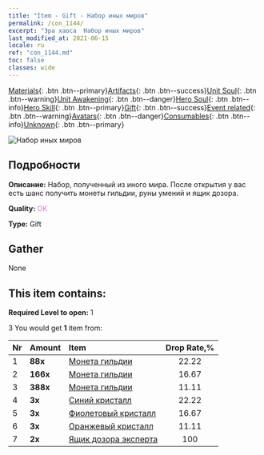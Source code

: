 ```yaml
---
title: "Item - Gift - Набор иных миров"
permalink: /con_1144/
excerpt: "Эра хаоса  Набор иных миров"
last_modified_at: 2021-06-15
locale: ru
ref: "con_1144.md"
toc: false
classes: wide
---
```

 [Materials](/ItemsRU/){: .btn .btn--primary}[Artifacts](/ItemsRU/Artifacts/){: .btn .btn--success}[Unit Soul](/ItemsRU/UnitSoul/){: .btn .btn--warning}[Unit Awakening](/ItemsRU/UnitAwakening/){: .btn .btn--danger}[Hero Soul](/ItemsRU/HeroSoul/){: .btn .btn--info}[Hero Skill](/ItemsRU/HeroSkill/){: .btn .btn--primary}[Gift](/ItemsRU/Gift/){: .btn .btn--success}[Event related](/ItemsRU/Events/){: .btn .btn--warning}[Avatars](/ItemsRU/Avatars/){: .btn .btn--danger}[Consumables](/ItemsRU/Consumables/){: .btn .btn--info}[Unknown](/ItemsRU/Unknown/){: .btn .btn--primary}

 ![Набор иных миров](/images/t/i_907004.png)

## Подробности
 **Описание:** Набор, полученный из иного мира. После открытия у вас есть шанс получить монеты гильдии, руны умений и ящик дозора.

 **Quality:** <span style="color: #DA70D6">OK</span>

 **Type:** Gift

## Gather

  None

## This item contains:

 **Required Level to open:** 1

 3 You would get **1** item  from:

  | Nr | Amount |     Item    | Drop Rate,% |
  |:---|:-------|:------------|:---------:|
  | 1 |  **88x** | [Монета гильдии](/ItemsRU/con_896/) | 22.22 | 
  | 2 |  **166x** | [Монета гильдии](/ItemsRU/con_896/) | 16.67 | 
  | 3 |  **388x** | [Монета гильдии](/ItemsRU/con_896/) | 11.11 | 
  | 4 |  **3x** | [Синий кристалл](/ItemsRU/con_716/) | 22.22 | 
  | 5 |  **3x** | [Фиолетовый кристалл](/ItemsRU/con_720/) | 16.67 | 
  | 6 |  **3x** | [Оранжевый кристалл](/ItemsRU/con_730/) | 11.11 | 
  | 7 |  **2x** | [Ящик дозора эксперта](/ItemsRU/con_770/) | 100 | 
